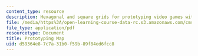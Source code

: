 ```yaml
---
content_type: resource
description: Hexagonal and square grids for prototyping video games with paper.
file: /media/https%3A/open-learning-course-data-rc.s3.amazonaws.com/cms-611j-creating-video-games-fall-2014/d59364e87c7a31b0f59b89f84ed6fcc8_MITCMS_611JF14_PrototMap.pdf
file_type: application/pdf
resourcetype: Document
title: Prototyping Map
uid: d59364e8-7c7a-31b0-f59b-89f84ed6fcc8
---
```

